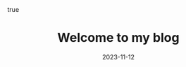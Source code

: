 ---
title: "Welcome to my blog"
date: "2023-11-12"
summary: "A place where i can document my journey and hobbies and much more"
description: "An LSM Tree overview and Java implementation."
toc: true
readTime: true
autonumber: true
math: true
tags: ["database", "java"]
showTags: false
hideBackToTop: false
---